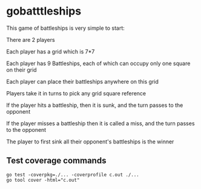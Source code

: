 # gobatttleships

This game of battleships is very simple to start:

There are 2 players

Each player has a grid which is 7\*7

Each player has 9 Battleships, each of which can occupy only one square on their grid

Each player can place their battleships anywhere on this grid

Players take it in turns to pick any grid square reference

If the player hits a battleship, then it is sunk, and the turn passes to the opponent

If the player misses a battleship then it is called a miss, and the turn passes to the opponent

The player to first sink all their opponent's battleships is the winner

## Test coverage commands

```
go test -coverpkg=./... -coverprofile c.out ./...
go tool cover -html="c.out"
```
